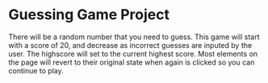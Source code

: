 # Guessing Game Project
There will be a random number that you need to guess.
This game will start with a score of 20, and decrease as incorrect guesses are inputed by the user. 
The highscore will set to the current highest score.
Most elements on the page will revert to their original state when again is clicked so you can continue to play.
